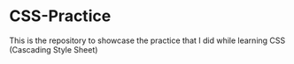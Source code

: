 # CSS-Practice
This is the repository to showcase the practice that I did while learning CSS (Cascading Style Sheet)
